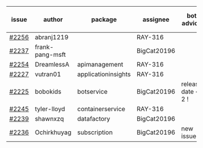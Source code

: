 | issue | author | package | assignee | bot advice | created date of issue | target release date | date from target |
| ------ | ------ | ------ | ------ | ------ | ------ | ------ | :-----: |
| [#2256](https://github.com/Azure/sdk-release-request/issues/2256) | abranj1219 |   | RAY-316 |   | 11-24 | 11-30 |   |
| [#2237](https://github.com/Azure/sdk-release-request/issues/2237) | frank-pang-msft |   | BigCat20196 |   | 11-19 | 12-02 |   |
| [#2254](https://github.com/Azure/sdk-release-request/issues/2254) | DreamlessA | apimanagement | RAY-316 |   | 11-24 | 12-08 |   |
| [#2227](https://github.com/Azure/sdk-release-request/issues/2227) | vutran01 | applicationinsights | RAY-316 |   | 11-17 | 12-01 |   |
| [#2225](https://github.com/Azure/sdk-release-request/issues/2225) | bobokids | botservice | BigCat20196 |   release date < 2 ! <br> | 11-17 | 11-24 | -1 |
| [#2245](https://github.com/Azure/sdk-release-request/issues/2245) | tyler-lloyd | containerservice | RAY-316 |   | 11-19 | 11-29 |   |
| [#2239](https://github.com/Azure/sdk-release-request/issues/2239) | shawnxzq | datafactory | BigCat20196 |   | 11-19 | 12-01 |   |
| [#2236](https://github.com/Azure/sdk-release-request/issues/2236) | Ochirkhuyag | subscription | BigCat20196 | new issue ! <br> | 11-19 | 12-10 |   |
